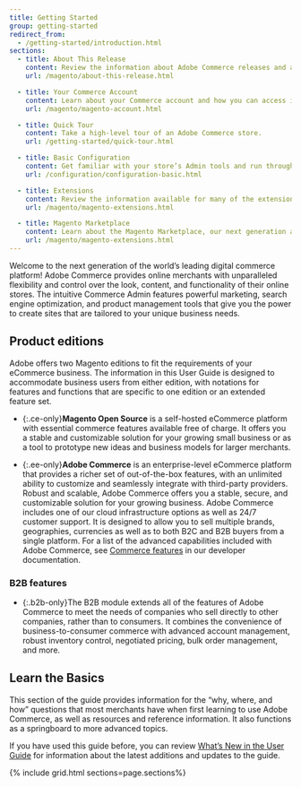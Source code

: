 ```yaml
---
title: Getting Started
group: getting-started
redirect_from:
  - /getting-started/introduction.html
sections:
  - title: About This Release
    content: Review the information about Adobe Commerce releases and access detailed release documentation.
    url: /magento/about-this-release.html

  - title: Your Commerce Account
    content: Learn about your Commerce account and how you can access information about your Commerce products and services.
    url: /magento/magento-account.html

  - title: Quick Tour
    content: Take a high-level tour of an Adobe Commerce store.
    url: /getting-started/quick-tour.html

  - title: Basic Configuration
    content: Get familiar with your store’s Admin tools and run through the basic configuration settings.
    url: /configuration/configuration-basic.html

  - title: Extensions
    content: Review the information available for many of the extensions developed and released by Adobe. Understand the functionality for each of these extensions and link to installation instructions and detailed configuration information.
    url: /magento/magento-extensions.html

  - title: Magento Marketplace
    content: Learn about the Magento Marketplace, our next generation application store that offers merchants a curated selection of eCommerce solutions. It offers a selection of extensions that are available for free, as well as those that are for sale.
    url: /magento/magento-extensions.html
---
```


Welcome to the next generation of the world’s leading digital commerce platform! Adobe Commerce provides online merchants with unparalleled flexibility and control over the look, content, and functionality of their online stores. The intuitive Commerce Admin features powerful marketing, search engine optimization, and product management tools that give you the power to create sites that are tailored to your unique business needs.

## Product editions

Adobe offers two Magento editions to fit the requirements of your eCommerce business. The information in this User Guide is designed to accommodate business users from either edition, with notations for features and functions that are specific to one edition or an extended feature set.

- {:.ce-only}**Magento Open Source** is a self-hosted eCommerce platform with essential commerce features available free of charge. It offers you a stable and customizable solution for your growing small business or as a tool to prototype new ideas and business models for larger merchants.

- {:.ee-only}**Adobe Commerce** is an enterprise-level eCommerce platform that provides a richer set of out-of-the-box features, with an unlimited ability to customize and seamlessly integrate with third-party providers. Robust and scalable, Adobe Commerce offers you a stable, secure, and customizable solution for your growing business. Adobe Commerce includes one of our cloud infrastructure options as well as 24/7 customer support. It is designed to allow you to sell multiple brands, geographies, currencies as well as to both B2C and B2B buyers from a single platform. For a list of the advanced capabilities included with Adobe Commerce, see [Commerce features](https://devdocs.magento.com/release/commerce-features.html) in our developer documentation.

### B2B features

- {:.b2b-only}The B2B module extends all of the features of Adobe Commerce to meet the needs of companies who sell directly to other companies, rather than to consumers. It combines the convenience of business-to-consumer commerce with advanced account management, robust inventory control, negotiated pricing, bulk order management, and more.

## Learn the Basics

This section of the guide provides information for the “why, where, and how” questions that most merchants have when first learning to use Adobe Commerce, as well as resources and reference information. It also functions as a springboard to more advanced topics.

If you have used this guide before, you can review [What’s New in the User Guide](https://docs.magento.com/user-guide/whats-new.html) for information about the latest additions and updates to the guide.

{% include grid.html sections=page.sections%}
